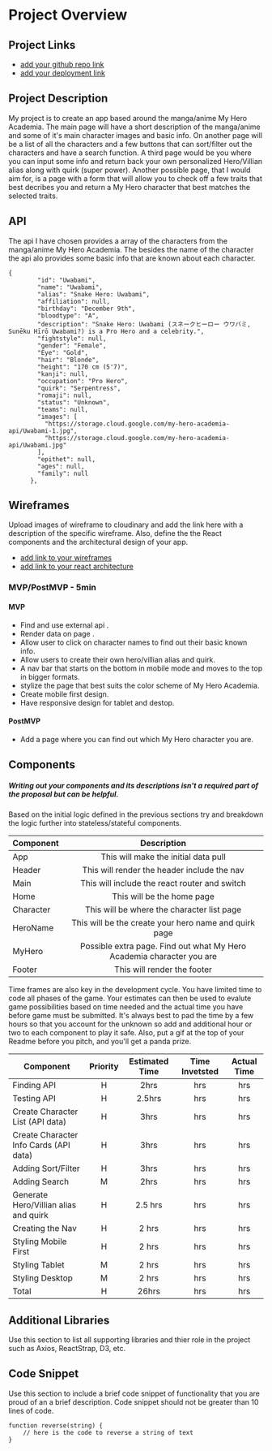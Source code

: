 # Project Overview

## Project Links

- [add your github repo link](https://github.com/dctang4/Project-2-329.git)
- [add your deployment link](https://fervent-bose-0456b2.netlify.app/)

## Project Description

<!-- Use this section to describe your final project and perhaps any links to relevant sites that help convey the concept and\or functionality. -->

My project is to create an app based around the manga/anime My Hero Academia. The main page will have a short description of the manga/anime and some of it's main character images and basic info. On another page will be a list of all the characters and a few buttons that can sort/filter out the characters and have a search function. A third page would be you where you can input some info and return back your own personalized Hero/Villian alias along with quirk (super power). Another possible page, that I would aim for, is a page with a form that will allow you to check off a few traits that best decribes you and return a My Hero character that best matches the selected traits.  

## API

<!-- Use this section to include info about the API you have chosen and a code snippet of the data that it returns and is required for your project.  -->

The api I have chosen provides a array of the characters from the manga/anime My Hero Academia.  The besides the name of the character the api alo provides some basic info that are known about each character.


```
{
        "id": "Uwabami",
        "name": "Uwabami",
        "alias": "Snake Hero: Uwabami",
        "affiliation": null,
        "birthday": "December 9th",
        "bloodtype": "A",
        "description": "Snake Hero: Uwabami (スネークヒーロー ウワバミ, Sunēku Hīrō Uwabami?) is a Pro Hero and a celebrity.",
        "fightstyle": null,
        "gender": "Female",
        "Eye": "Gold",
        "hair": "Blonde",
        "height": "170 cm (5'7)",
        "kanji": null,
        "occupation": "Pro Hero",
        "quirk": "Serpentress",
        "romaji": null,
        "status": "Unknown",
        "teams": null,
        "images": [
          "https://storage.cloud.google.com/my-hero-academia-api/Uwabami-1.jpg",
          "https://storage.cloud.google.com/my-hero-academia-api/Uwabami.jpg"
        ],
        "epithet": null,
        "ages": null,
        "family": null
      },
```


## Wireframes

Upload images of wireframe to cloudinary and add the link here with a description of the specific wireframe. Also, define the the React components and the architectural design of your app.

- [add link to your wireframes]()
- [add link to your react architecture]()


### MVP/PostMVP - 5min

<!-- The functionality will then be divided into two separate lists: MPV and PostMVP.  Carefully decided what is placed into your MVP as the client will expect this functionality to be implemented upon project completion.   -->

#### MVP
- Find and use external api .
- Render data on page .
- Allow user to click on character names to find out their basic known info.
- Allow users to create their own hero/villian alias and quirk.
- A nav bar that starts on the bottom in mobile mode and moves to the top in bigger formats.
- stylize the page that best suits the color scheme of My Hero Academia.
- Create mobile first design.
- Have responsive design for tablet and destop.

#### PostMVP

- Add a page where you can find out which My Hero character you are.

## Components
##### Writing out your components and its descriptions isn't a required part of the proposal but can be helpful.

Based on the initial logic defined in the previous sections try and breakdown the logic further into stateless/stateful components. 

| Component | Description | 
| --- | :---: |  
| App | This will make the initial data pull | 
| Header | This will render the header include the nav | 
| Main | This will include the react router and switch |
| Home | This will be the home page |
| Character | This will be where the character list page |
| HeroName | This will be the create your hero name and quirk page |
| MyHero | Possible extra page.  Find out what My Hero Academia character you are |
| Footer | This will render the footer | 


Time frames are also key in the development cycle.  You have limited time to code all phases of the game.  Your estimates can then be used to evalute game possibilities based on time needed and the actual time you have before game must be submitted. It's always best to pad the time by a few hours so that you account for the unknown so add and additional hour or two to each component to play it safe. Also, put a gif at the top of your Readme before you pitch, and you'll get a panda prize.

| Component | Priority | Estimated Time | Time Invetsted | Actual Time |
| --- | :---: |  :---: | :---: | :---: |
| Finding API | H | 2hrs| hrs | hrs |
| Testing API | H | 2.5hrs| hrs | hrs |
| Create Character List (API data) | H | 3hrs| hrs | hrs |
| Create Character Info Cards (API data) | H | 3hrs | hrs | hrs |
| Adding Sort/Filter | H | 3hrs| hrs | hrs |
| Adding Search | M | 2hrs| hrs | hrs |
| Generate Hero/Villian alias and quirk | H | 2.5 hrs | hrs | hrs |
| Creating the Nav | H | 2 hrs | hrs | hrs |
| Styling Mobile First| H | 2 hrs | hrs | hrs |
| Styling Tablet | M | 2 hrs | hrs | hrs |
| Styling Desktop | M | 2 hrs | hrs | hrs |
| Total | H | 26hrs| hrs | hrs |

## Additional Libraries
 Use this section to list all supporting libraries and thier role in the project such as Axios, ReactStrap, D3, etc. 

## Code Snippet

Use this section to include a brief code snippet of functionality that you are proud of an a brief description.  Code snippet should not be greater than 10 lines of code. 

```
function reverse(string) {
	// here is the code to reverse a string of text
}
```